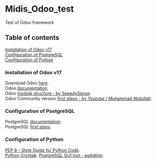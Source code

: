 # Midis_Odoo_test
Test of Odoo framework

## Table of contents
[Installation of Odoo v17](#installation-of-odoo-v17)  
[Configuration of PostgreSQL](#configuration-of-postgresql)  
[Configuration of Python](#configuration-of-python)

### Installation of Odoo v17
Download Odoo [here](https://www.odoo.com/page/download).  
Odoo [documentation](https://www.odoo.com/documentation/17.0/).  
Odoo [module structure - by SpeedySense](https://speedysense.com/odoo-module-structure/).  
Odoo Community version [first steps - by Youtube / Muhammad Abdullah](https://www.youtube.com/watch?v=6w5Zk6Rkv2s).

### Configuration of PostgreSQL
PostgreSQL [documentation](https://www.postgresql.org/docs/current/).  
PostgreSQL [first steps](https://wiki.postgresql.org/wiki/First_steps).

### Configuration of Python
[PEP 8 – Style Guide for Python Code](https://peps.python.org/pep-0008/).  
[Python Crontab](https://pypi.org/project/python-crontab/).
[PostgreSQL GUI tool - pgAdmin](https://www.postgresql.org/).

